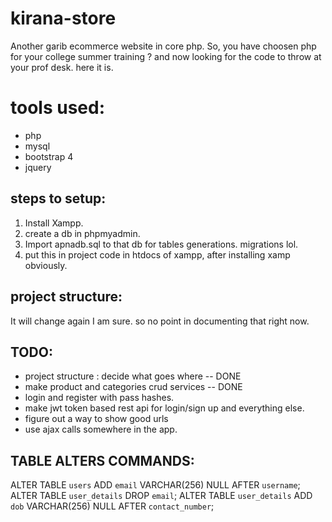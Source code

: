 # kirana-store

Another garib ecommerce website in core php. So, you have choosen php for your college summer training ? and now looking for the code to throw at your prof desk. here it is.

# tools used:

- php
- mysql
- bootstrap 4
- jquery

## steps to setup:

1. Install Xampp.
2. create a db in phpmyadmin.
3. Import apnadb.sql to that db for tables generations. migrations lol.
4. put this in project code in htdocs of xampp, after installing xamp obviously.

## project structure:

It will change again I am sure. so no point in documenting that right now.

## TODO:

- project structure : decide what goes where -- DONE
- make product and categories crud services -- DONE
- login and register with pass hashes.
- make jwt token based rest api for login/sign up and everything else.
- figure out a way to show good urls
- use ajax calls somewhere in the app.


## TABLE ALTERS COMMANDS:

 ALTER TABLE `users` ADD `email` VARCHAR(256) NULL AFTER `username`;
 ALTER TABLE `user_details` DROP `email`;
 ALTER TABLE `user_details` ADD `dob` VARCHAR(256) NULL AFTER `contact_number`;

